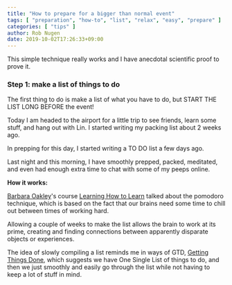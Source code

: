 ```yaml
---
title: "How to prepare for a bigger than normal event"
tags: [ "preparation", "how-to", "list", "relax", "easy", "prepare" ]
categories: [ "tips" ]
author: Rob Nugen
date: 2019-10-02T17:26:33+09:00
---
```


This simple technique really works and
I have anecdotal scientific proof to prove it.

### Step 1: make a list of things to do

The first thing to do is make a list of what you have to do, but START
THE LIST LONG BEFORE the event!

Today I am headed to the airport for a little trip to see friends,
learn some stuff, and hang out with Lin.  I started writing my packing
list about 2 weeks ago.

In prepping for this day, I started writing a TO DO list a few days
ago.

Last night and this morning, I have smoothly prepped, packed,
meditated, and even had enough extra time to chat with some of my
peeps online.

<b>How it works:</b>

[Barbara Oakley](https://barbaraoakley.com/)'s course [Learning How to Learn](https://www.coursera.org/learn/learning-how-to-learn/) talked about the
pomodoro technique, which is based on the fact that our brains need
some time to chill out between times of working hard.

Allowing a couple of weeks to make the list allows the brain to work
at its prime, creating and finding connections between apparently
disparate objects or experiences.

The idea of slowly compiling a list reminds me in ways of GTD, [Getting
Things Done](https://gettingthingsdone.com/), which suggests we have One Single List of things to do,
and then we just smoothly and easily go through the list while not
having to keep a lot of stuff in mind.
